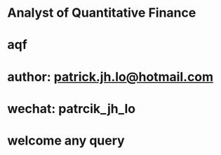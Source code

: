 # Analyst of Quantitative Finance
# aqf
# author: patrick.jh.lo@hotmail.com
# wechat: patrcik_jh_lo
# welcome any query
